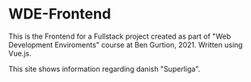 # WDE-Frontend

This is the Frontend for a Fullstack project created as part of "Web Development Enviroments" course at Ben Gurtion, 2021.
Written using Vue.js.

This site shows information regarding danish "Superliga".
